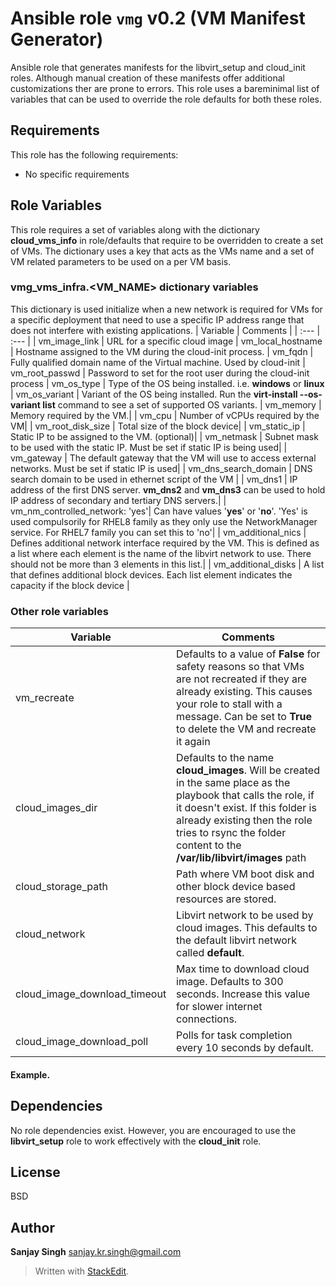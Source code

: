 

# Ansible role `vmg` v0.2 (VM Manifest Generator)

Ansible role that generates manifests for the libvirt_setup and cloud_init roles. Although manual creation of these manifests offer additional customizations ther are prone to errors. This role uses a bareminimal list of variables that can be used to override the role defaults for both these roles.

## Requirements
This role has the following requirements:
 - No specific requirements

## Role Variables
This role requires a set of variables along with the dictionary  **cloud_vms_info**  in role/defaults that require to be overridden to create a set of VMs. The dictionary uses a key that acts as the VMs name and a set of VM related parameters to be used on a per VM basis. 

### vmg_vms_infra.<VM_NAME> dictionary variables
This dictionary is used initialize when a new network is required for VMs for a specific deployment that need to use a specific IP address range that does not interfere with existing applications.
| Variable | Comments |
| :---  | :--- |
| vm_image_link | URL for a specific cloud image
| vm_local_hostname | Hostname assigned to the VM during the cloud-init process.
| vm_fqdn | Fully qualified domain name of the Virtual machine. Used by cloud-init
| vm_root_passwd | Password to set for the root user during the cloud-init process
| vm_os_type | Type of the OS being installed. i.e. **windows** or **linux**
| vm_os_variant | Variant of the OS being installed. Run the **virt-install --os-variant list** command to see a set of supported OS variants.
| vm_memory | Memory required by the VM.|
| vm_cpu | Number of vCPUs required by the VM|
| vm_root_disk_size | Total size of the block device|
| vm_static_ip | Static IP to be assigned to the VM. (optional)|
| vm_netmask | Subnet mask to be used with the static IP. Must be set if static IP is being used|
| vm_gateway | The default gateway that the VM will use to access external networks. Must be set if static IP is used|
| vm_dns_search_domain | DNS search domain to be used in ethernet script of the VM |
| vm_dns1 | IP address of the first DNS server. **vm_dns2** and **vm_dns3** can be used to hold IP address of secondary and tertiary DNS servers.|
| vm_nm_controlled_network: 'yes'| Can have values '**yes**' or '**no**'. 'Yes' is used compulsorily for RHEL8 family as they only use the NetworkManager service. For RHEL7 family you can set this to 'no'|
| vm_additional_nics | Defines additional network interface required by the VM. This is defined as a list where each element is the name of the libvirt network to use. There should not be more than 3 elements in this list.|
| vm_additional_disks | A list that defines additional block devices. Each list element indicates the capacity if the block device |

### Other role variables
|Variable|Comments  |
|--|--|
| vm_recreate | Defaults to a value of **False** for safety reasons so that VMs are not recreated if they are already existing. This causes your role to stall with a message. Can be set to **True** to delete the VM and recreate it again|
| cloud_images_dir | Defaults to the name **cloud_images**. Will be created in the same place as the playbook that calls the role, if it doesn't exist. If this folder is already existing then the role tries to rsync the folder content to the **/var/lib/libvirt/images** path |
| cloud_storage_path | Path where VM boot disk and other block device based resources are stored. |
| cloud_network | Libvirt network to be used by cloud images. This defaults to the default libvirt network called **default**. |
| cloud_image_download_timeout| Max time to download cloud image. Defaults to 300 seconds. Increase this value for slower internet connections. |
| cloud_image_download_poll | Polls for task completion every 10 seconds by default. |


#### Example. 


## Dependencies
No role dependencies exist. However, you are encouraged to use the **libvirt_setup** role to work effectively with the **cloud_init** role.

## License
BSD

## Author
**Sanjay Singh**
sanjay.kr.singh@gmail.com
> Written with [StackEdit](https://stackedit.io/).

